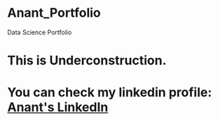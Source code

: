 # Anant_Portfolio
Data Science Portfolio


# This is Underconstruction.
# You can check my linkedin profile: [Anant's LinkedIn](https://www.linkedin.com/in/anant-patankar/)
